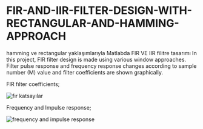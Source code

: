 # FIR-AND-IIR-FILTER-DESIGN-WITH-RECTANGULAR-AND-HAMMING-APPROACH
hamming ve rectangular yaklaşımlarıyla Matlabda FIR VE IIR filitre tasarımı
In this project, FIR filter design is made using various window approaches.
Filter pulse response and frequency response changes according to sample number (M) value and filter coefficients are shown graphically.

FIR fılter coefficients;

![fır katsayılar](https://user-images.githubusercontent.com/100144512/211192140-e9168914-75d1-42f2-a01d-4404a9a5bdd4.png)


Frequency and Impulse response;

![frequency and impulse response](https://user-images.githubusercontent.com/100144512/211192218-391d16ba-1792-447a-8956-9acf74fc7977.png)
